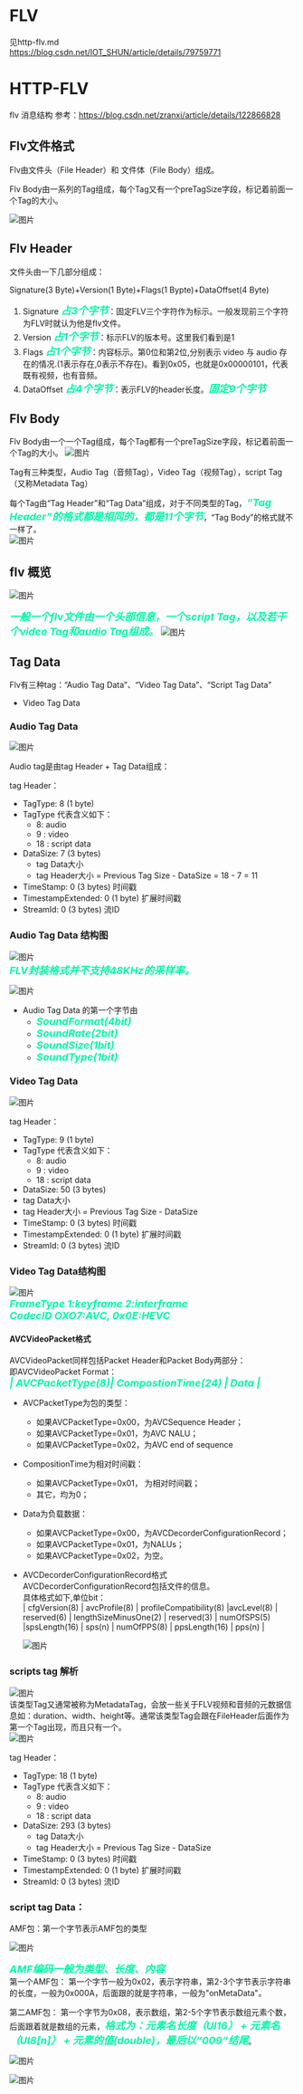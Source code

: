 # FLV
见http-flv.md  
https://blog.csdn.net/IOT_SHUN/article/details/79759771

<style>
strong {
    color:#00F9A5;
    size: 100px;
    margin: 0em;
    font-size: large;
    font-style: italic;
}
</style>

# HTTP-FLV

flv 消息结构 参考：https://blog.csdn.net/zranxi/article/details/122866828

## Flv文件格式
Flv由文件头（File Header）和 文件体（File Body）组成。

Flv Body由一系列的Tag组成，每个Tag又有一个preTagSize字段，标记着前面一个Tag的大小。


![图片](../assest/flv.png)

## Flv Header 
文件头由一下几部分组成：

Signature(3 Byte)+Version(1 Byte)+Flags(1 Bypte)+DataOffset(4 Byte)

1. Signature **占3个字节**：固定FLV三个字符作为标示。一般发现前三个字符为FLV时就认为他是flv文件。
2. Version **占1个字节**：标示FLV的版本号。这里我们看到是1
3. Flags **占1个字节**：内容标示。第0位和第2位,分别表示 video 与 audio 存在的情况.(1表示存在,0表示不存在)。看到0x05，也就是0x00000101，代表既有视频，也有音频。
4. DataOffset **占4个字节**：表示FLV的header长度。**固定9个字节**

## Flv Body
Flv Body由一个一个Tag组成，每个Tag都有一个preTagSize字段，标记着前面一个Tag的大小。
![图片](../assest/flv_body.png)

Tag有三种类型，Audio Tag（音频Tag），Video Tag（视频Tag），script Tag（又称Metadata Tag）

每个Tag由“Tag Header”和“Tag Data”组成，对于不同类型的Tag，**“Tag Header”的格式都是相同的，都是11个字节**，“Tag Body”的格式就不一样了。  
![图片](../assest/flv_tag.png)

## flv 概览
![图片](../assest/flv_tag2.png)

**一般一个flv文件由一个头部信息，一个script Tag，以及若干个video Tag和audio Tag组成。**
![图片](../assest/flv_body2.png)

## Tag Data
Flv有三种tag：“Audio Tag Data”、“Video Tag Data”、“Script Tag Data”  

  
- Video Tag Data
  

### Audio Tag Data
![图片](../assest/flv_audio_tag_data.png)

Audio tag是由tag Header + Tag Data组成：

tag Header：
- TagType: 8 (1 byte)  
- TagType 代表含义如下：  
  - 8: audio  
  - 9 : video  
  - 18 : script data  
- DataSize: 7 (3 bytes)  
  - tag Data大小  
  - tag Header大小 = Previous Tag Size - DataSize = 18 - 7 = 11 
- TimeStamp: 0 (3 bytes) 时间戳  
- TimestampExtended: 0 (1 byte) 扩展时间戳  
- StreamId: 0 (3 bytes) 流ID

### Audio Tag Data 结构图
![图片](../assest/flv_audio_tag_data2.png)  
**FLV封装格式并不支持48KHz的采样率。**  

![图片](../assest/flv_audio_tag_data_stru.png)
- Audio Tag Data 的第一个字节由
    - **SoundFormat(4bit)**   
    - **SoundRate(2bit)**  
    - **SoundSize(1bit)**  
    - **SoundType(1bit)**

### Video Tag Data
![图片](../assest/flv_video_tag_data.png)

tag Header：

- TagType: 9 (1 byte)  
- TagType 代表含义如下：  
    - 8: audio  
    - 9 : video  
    - 18 : script data  
- DataSize: 50 (3 bytes)
- tag Data大小
- tag Header大小 = Previous Tag Size - DataSize
- TimeStamp: 0 (3 bytes) 时间戳  
- TimestampExtended: 0 (1 byte) 扩展时间戳  
- StreamId: 0 (3 bytes) 流ID

### Video Tag Data结构图
![图片](../assest/flv_video_tag_data2.png)  
**FrameType 1:keyframe 2:interframe**  
**CodecID  OXO7:AVC, 0x0E:HEVC**

#### AVCVideoPacket格式
AVCVideoPacket同样包括Packet Header和Packet Body两部分：   
即AVCVideoPacket Format：   
**| AVCPacketType(8)| CompostionTime(24) | Data |**   
- AVCPacketType为包的类型：   
  - 如果AVCPacketType=0x00，为AVCSequence Header； 
  - 如果AVCPacketType=0x01，为AVC NALU； 
  - 如果AVCPacketType=0x02，为AVC end of sequence   
- CompositionTime为相对时间戳： 
  - 如果AVCPacketType=0x01， 为相对时间戳； 
  - 其它，均为0；   
- Data为负载数据： 
  - 如果AVCPacketType=0x00，为AVCDecorderConfigurationRecord； 
  - 如果AVCPacketType=0x01，为NALUs； 
  - 如果AVCPacketType=0x02，为空。 

- AVCDecorderConfigurationRecord格式
AVCDecorderConfigurationRecord包括文件的信息。   
具体格式如下,单位bit：   
| cfgVersion(8) | avcProfile(8) | profileCompatibility(8) |avcLevel(8) | reserved(6) | lengthSizeMinusOne(2) | reserved(3) | numOfSPS(5) |spsLength(16) | sps(n) | numOfPPS(8) | ppsLength(16) | pps(n) |

    ![图片](../assest/flv_avcpakcet_data_layout.png)

### scripts tag 解析
![图片](../assest/flv_script_tag_data_stru.png)  
该类型Tag又通常被称为MetadataTag，会放一些关于FLV视频和音频的元数据信息如：duration、width、height等。通常该类型Tag会跟在FileHeader后面作为第一个Tag出现，而且只有一个。  
![图片](../assest/flv_script_tag_data.png)

tag Header：
- TagType: 18 (1 byte)  
- TagType 代表含义如下：  
    - 8: audio  
    - 9 : video  
    - 18 : script data  
- DataSize: 293 (3 bytes)  
    - tag Data大小  
    - tag Header大小 = Previous Tag Size - DataSize  
- TimeStamp: 0 (3 bytes) 时间戳  
- TimestampExtended: 0 (1 byte) 扩展时间戳  
- StreamId: 0 (3 bytes) 流ID  

### script tag Data：
AMF包：第一个字节表示AMF包的类型


![图片](../assest/flv_script_tag_data2.png)  

**AMF编码一般为类型、长度、内容**  
第一个AMF包：
第一个字节一般为0x02，表示字符串，第2-3个字节表示字符串的长度，一般为0x000A，后面跟的就是字符串，一般为"onMetaData"。

第二AMF包：
第一个字节为0x08，表示数组，第2-5个字节表示数组元素个数，后面跟着就是数组的元素，**格式为：元素名长度（UI16） + 元素名（UI8[n]） + 元素的值(double)，最后以“009”结尾**。

![图片](../assests/../assest/flv_script_tag_data3.png)


![图片](../assest/flv_full.png)

